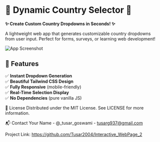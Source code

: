 # 🌟 Dynamic Country Selector 🌟  

**✨ Create Custom Country Dropdowns in Seconds! ✨**  

A lightweight web app that generates customizable country dropdowns from user input. Perfect for forms, surveys, or learning web development!

![App Screenshot](https://tusar2004.github.io/Interactive_WebPage_2/)  

## 🚀 Features  

✅ **Instant Dropdown Generation**  
✅ **Beautiful Tailwind CSS Design**  
✅ **Fully Responsive** (mobile-friendly)  
✅ **Real-Time Selection Display**  
✅ **No Dependencies** (pure vanilla JS)  


📜 License
Distributed under the MIT License. See LICENSE for more information.

📬 Contact
Your Name - @_tusar_goswami - tusarg937@gmail.com

Project Link: https://github.com/Tusar2004/Interactive_WebPage_2  
